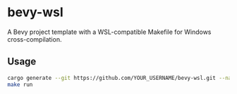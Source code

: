 # bevy-wsl

A Bevy project template with a WSL-compatible Makefile for Windows cross-compilation.

## Usage

```bash
cargo generate --git https://github.com/YOUR_USERNAME/bevy-wsl.git --name my-cool-game
make run
```
